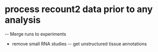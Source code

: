 # process recount2 data prior to any analysis
  -- Merge runs to experiments
  - remove small RNA studies
  -- get unstructured tissue annotations
